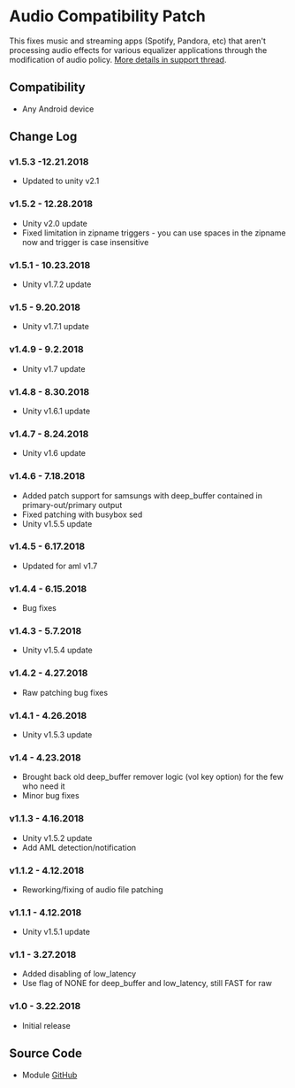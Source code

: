 # Audio Compatibility Patch
This fixes music and streaming apps (Spotify, Pandora, etc) that aren't processing audio effects for various equalizer applications through the modification of audio policy. [More details in support thread](https://forum.xda-developers.com/apps/magisk/module-universal-deepbuffer-remover-t3577067).

## Compatibility
* Any Android device

## Change Log
### v1.5.3 -12.21.2018
* Updated to unity v2.1

### v1.5.2 - 12.28.2018
* Unity v2.0 update
* Fixed limitation in zipname triggers - you can use spaces in the zipname now and trigger is case insensitive

### v1.5.1 - 10.23.2018
* Unity v1.7.2 update

### v1.5 - 9.20.2018
* Unity v1.7.1 update

### v1.4.9 - 9.2.2018
* Unity v1.7 update

### v1.4.8 - 8.30.2018
* Unity v1.6.1 update

### v1.4.7 - 8.24.2018
* Unity v1.6 update

### v1.4.6 - 7.18.2018
* Added patch support for samsungs with deep_buffer contained in primary-out/primary output
* Fixed patching with busybox sed
* Unity v1.5.5 update

### v1.4.5 - 6.17.2018
* Updated for aml v1.7

### v1.4.4 - 6.15.2018
* Bug fixes

### v1.4.3 - 5.7.2018
* Unity v1.5.4 update

### v1.4.2 - 4.27.2018
* Raw patching bug fixes

### v1.4.1 - 4.26.2018
* Unity v1.5.3 update

### v1.4 - 4.23.2018
* Brought back old deep_buffer remover logic (vol key option) for the few who need it
* Minor bug fixes

### v1.1.3 - 4.16.2018
* Unity v1.5.2 update
* Add AML detection/notification

### v1.1.2 - 4.12.2018
* Reworking/fixing of audio file patching

### v1.1.1 - 4.12.2018
* Unity v1.5.1 update

### v1.1 - 3.27.2018
* Added disabling of low_latency
* Use flag of NONE for deep_buffer and low_latency, still FAST for raw

### v1.0 - 3.22.2018
* Initial release

## Source Code
* Module [GitHub](https://github.com/therealahrion/Audio-Compatibility-Patch)
